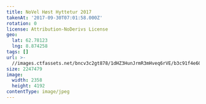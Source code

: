 ```yaml
---
title: NoVel Høst Hyttetur 2017
takenAt: '2017-09-30T07:01:58.000Z'
rotation: 0
license: Attribution-NoDerivs License
geo:
  lat: 62.78123
  lng: 8.874258
tags: []
url: >-
  //images.ctfassets.net/bncv3c2gt878/1dHZ3HunJrmR3mHveq6rVE/b3c91f4e60caafad5cf8a791919c54de/novel-hst-hyttetur-2017_36766736873_o
size: 2247479
image:
  width: 2358
  height: 4192
contentType: image/jpeg
---
```


